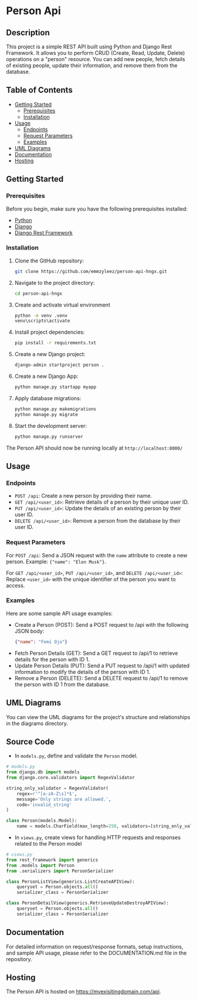 # Person Api


## Description

This project is a simple REST API built using Python and Django Rest Framework. It allows you to perform CRUD (Create, Read, Update, Delete) 
operations on a "person" resource. You can add new people, fetch details of existing people, 
update their information, and remove them from the database. 


## Table of Contents

* [Getting Started](#getting-started)
  * [Prerequisites](#prerequisites)
  * [Installation](#installation)
* [Usage](#usage)
  * [Endpoints](#endpoints)
  * [Request Parameters](#request-parameters)
  * [Examples](#examples)
* [UML Diagrams](#uml-diagrams)
* [Documentation](#documentation)
* [Hosting](#hosting)
  
## Getting Started

### Prerequisites

Before you begin, make sure you have the following prerequisites installed:

* [Python](https://www.python.org/)
* [Django](https://www.djangoproject.com/)
* [Django Rest Framework](https://www.django-rest-framework.org/)
    
### Installation

1. Clone the GitHub repository:

   ```bash
   git clone https://github.com/emmzyleez/person-api-hngx.git 
2. Navigate to the project directory:

   ```bash
   cd person-api-hngx
 3. Create and activate virtual environment
    
    ```bash
    python -m venv .venv
    venv\scripts\activate
 4. Install project dependencies:

    ```bash
    pip install -r requirements.txt
5. Create a new Django project:

   ```bash
   django-admin startproject person .
6. Create a new Django App:

   ```bash
   python manage.py startapp myapp
7. Apply database migrations:

   ```bash
   python manage.py makemigrations
   python manage.py migrate
8. Start the development server:

   ```bash
   python manage.py runserver
   
The Person API should now be running locally at `http://localhost:8000/`


## Usage
### Endpoints
* `POST /api`: Create a new person by providing their name.
* `GET /api/<user_id>`: Retrieve details of a person by their unique user ID.
* `PUT /api/<user_id>`: Update the details of an existing person by their user ID.
* `DELETE /api/<user_id>`: Remove a person from the database by their user ID.

### Request Parameters
For `POST /api`: Send a JSON request with the `name` attribute to create a new person. Example: `{"name": "Elon Musk"}`.

For `GET /api/<user_id>`, `PUT /api/<user_id>`, and `DELETE /api/<user_id>`: Replace `<user_id>` with the unique identifier of the person you want to access.

### Examples
Here are some sample API usage examples:

* Create a Person (POST):
 Send a POST request to /api with the following JSON body:
  ```json
  {"name": "Femi Ojo"} 
* Fetch Person Details (GET):
  Send a GET request to /api/1 to retrieve details for the person with ID 1.
* Update Person Details (PUT):
  Send a PUT request to /api/1 with updated information to modify the details of the   person with ID 1.
* Remove a Person (DELETE):
  Send a DELETE request to /api/1 to remove the person with ID 1 from the database.
  

## UML Diagrams
You can view the UML diagrams for the project's structure and relationships in the diagrams directory.


## Source Code

- In `models.py`, define and validate the `Person` model.

```python
# models.py
from django.db import models
from django.core.validators import RegexValidator

string_only_validator = RegexValidator(
    regex=r'^[a-zA-Z\s]*$',
    message='Only strings are allowed.',
    code='invalid_string'
)

class Person(models.Model):
    name = models.CharField(max_length=250, validators=[string_only_validator])

```

- In `views.py`, create views for handling HTTP requests and responses related to the Person model
```python
# views.py
from rest_framework import generics
from .models import Person
from .serializers import PersonSerializer

class PersonListView(generics.ListCreateAPIView):
    queryset = Person.objects.all()
    serializer_class = PersonSerializer

class PersonDetailView(generics.RetrieveUpdateDestroyAPIView):
    queryset = Person.objects.all()
    serializer_class = PersonSerializer

```


## Documentation
For detailed information on request/response formats, setup instructions, and sample API usage, please refer to the DOCUMENTATION.md file in the repository.


## Hosting
The Person API is hosted on https://myexisitingdomain.com/api.



